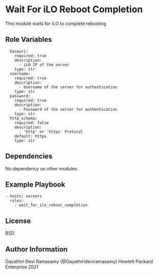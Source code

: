 Wait For iLO Reboot Completion
=========

This module waits for iLO to complete rebooting

Role Variables
--------------

```
  baseuri:
    required: true
    description:
      - iLO IP of the server
    type: str
  username:
    required: true
    description:
      - Username of the server for authentication
    type: str
  password:
    required: true
    description:
      - Password of the server for authentication
    type: str
  http_schema:
    required: false
    description:
      - 'http' or 'https' Protocol 
    default: https
    type: str
```

Dependencies
------------

No dependency on other modules.

Example Playbook
----------------

```
- hosts: servers
  roles:
    - wait_for_ilo_reboot_completion
```
License
-------

BSD

Author Information
------------------

Gayathiri Devi Ramasamy (@Gayathirideviramasamy) Hewlett Packard Enterprise 2021 
